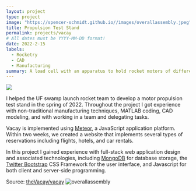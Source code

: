 ```yaml
---
layout: project
type: project
image: "https://spencer-schmidt.github.io//images/overallassembly.jpeg"
title: Propulsion Test Stand
permalink: projects/vacay
# All dates must be YYYY-MM-DD format!
date: 2022-2-15
labels:
  - Rocketry
  - CAD
  - Manufacturing
summary: A load cell with an apparatus to hold rocket motors of different sizes to measure their thrust output.
---
```


<img class="ui medium right floated rounded image" src="https://spencer-schmidt.github.io//images/overallassembly.jpeg">

I helped the UF swamp launch rocket team to develop a motor propulsion test stand in the spring of 2022. Throughout the project I got experience with non-traditional manufacturing techniques, MATLAB coding, CAD modeling, and with working in a team and delegating tasks.

Vacay is implemented using [Meteor](http://meteor.com), a JavaScript application platform. Within two weeks, we created a website that implements several types of reservations including flights, hotels, and car rentals.

In this project I gained experience with full-stack web application design and associated technologies, including [MongoDB](http://mongodb.com) for database storage, the [Twitter Bootstrap](http://getbootstrap.com/) CSS Framework for the user interface, and Javascript for both client and server-side programming. 
 
Source: <a href="https://github.com/theVacay/vacay"><i class="large github icon"></i>theVacay/vacay</a>
![overallassembly](https://user-images.githubusercontent.com/100320907/155445287-74db69bd-0812-4e92-bed6-e64a8e271fea.JPG)
